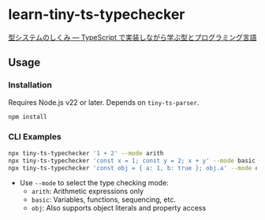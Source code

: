 # learn-tiny-ts-typechecker

[型システムのしくみ ― TypeScript で実装しながら学ぶ型とプログラミング言語](https://www.lambdanote.com/products/type-systems)

## Usage

### Installation

Requires Node.js v22 or later. Depends on `tiny-ts-parser`.

```sh
npm install
```

### CLI Examples

```sh
npx tiny-ts-typechecker '1 + 2' --mode arith
npx tiny-ts-typechecker 'const x = 1; const y = 2; x + y' --mode basic
npx tiny-ts-typechecker 'const obj = { a: 1, b: true }; obj.a' --mode obj
```

- Use `--mode` to select the type checking mode:
  - `arith`: Arithmetic expressions only
  - `basic`: Variables, functions, sequencing, etc.
  - `obj`: Also supports object literals and property access
